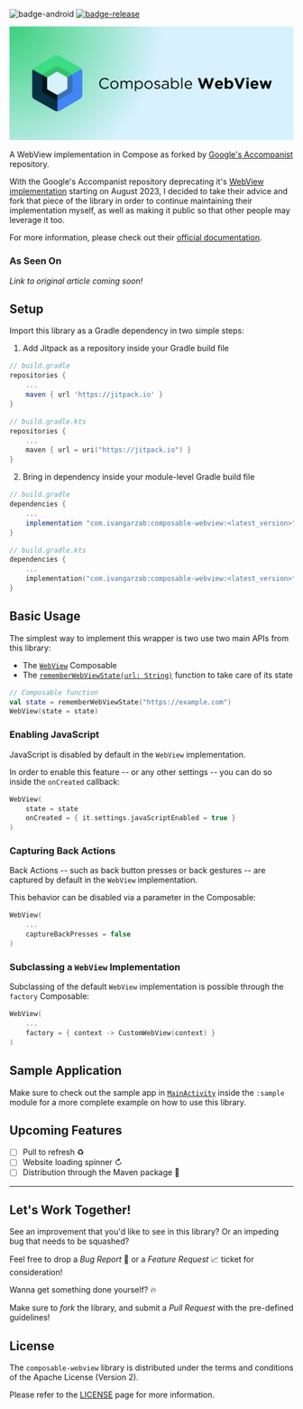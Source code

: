 ![badge-android](http://img.shields.io/badge/platform-android-6EDB8D.svg?style=flat)
[![badge-release](https://jitpack.io/v/ivangarzab/composable-webview.svg)](https://jitpack.io/#ivangarzab/composable-webview)

![banner-image](./assets/banner.png)

A WebView implementation in Compose as forked by [Google's Accompanist](https://github.com/google/accompanist/) repository.

With the Google's Accompanist repository deprecating it's [WebView implementation](https://github.com/google/accompanist/tree/main/web) starting on August 2023,
I decided to take their advice and fork that piece of the library in order to continue maintaining their implementation myself,
as well as making it public so that other people may leverage it too.

For more information, please check out their [official documentation](https://google.github.io/accompanist/web/).

### As Seen On
_Link to original article coming soon!_

## Setup
Import this library as a Gradle dependency in two simple steps:
1.  Add Jitpack as a repository inside your Gradle build file

``` groovy
// build.gradle
repositories {
    ...
    maven { url 'https://jitpack.io' }
}
```

``` kotlin
// build.gradle.kts
repositories {
    ...    
    maven { url = uri("https://jitpack.io") }
}
```

2.  Bring in dependency inside your module-level Gradle build file

``` groovy
// build.gradle
dependencies {
    ...
    implementation "com.ivangarzab:composable-webview:<latest_version>"
}
```

``` kotlin
// build.gradle.kts
dependencies {
    ...
    implementation("com.ivangarzab:composable-webview:<latest_version>")
}
```

## Basic Usage
The simplest way to implement this wrapper is two use two main APIs from this library: 
- The [`WebView`](https://github.com/ivangarzab/composable-webview/blob/master/webview/src/main/java/com/ivangarzab/webview/ui/WebView.kt) Composable
- The [`rememberWebViewState(url: String)`](https://github.com/ivangarzab/composable-webview/blob/master/webview/src/main/java/com/ivangarzab/webview/data/WebViewState.kt) function to take care of its state

``` kotlin
// Composable function
val state = rememberWebViewState("https://example.com")
WebView(state = state)
```

### Enabling JavaScript
JavaScript is disabled by default in the `WebView` implementation.

In order to enable this feature -- or any other settings -- you can do so inside the `onCreated` callback:

``` kotlin
WebView(
    state = state
    onCreated = { it.settings.javaScriptEnabled = true }
)
```

### Capturing Back Actions
Back Actions -- such as back button presses or back gestures --  are captured by default in the `WebView` implementation.

This behavior can be disabled via a parameter in the Composable:

``` kotlin
WebView(
    ...
    captureBackPresses = false
)
```

### Subclassing a `WebView` Implementation
Subclassing of the default `WebView` implementation is possible through the `factory` Composable:

``` kotlin
WebView(
    ...
    factory = { context -> CustomWebView(context) }
)
```

## Sample Application
Make sure to check out the sample app in [`MainActivity`](https://github.com/ivangarzab/composable-webview/blob/master/sample/src/main/java/com/ivangarzab/webview/sample/MainActivity.kt) inside the `:sample` module for a more
complete example on how to use this library.

## Upcoming Features
- [ ] Pull to refresh ♻️
- [ ] Website loading spinner ↻
- [ ] Distribution through the Maven package 🚀

------------------------------------

## Let's Work Together! 
See an improvement that you'd like to see in this library?  Or an impeding bug that needs to be squashed?

Feel free to drop a *Bug Report* 🐛 or a *Feature Request* 📈 ticket for consideration!

Wanna get something done yourself? 🔥

Make sure to _fork_ the library, and submit a *Pull Request* with the pre-defined guidelines!

## License
The `composable-webview` library is distributed under the terms and conditions of the Apache License (Version 2).  

Please refer to the [LICENSE](https://github.com/ivangarzab/composable-webview/blob/master/LICENSE) page for more information.
